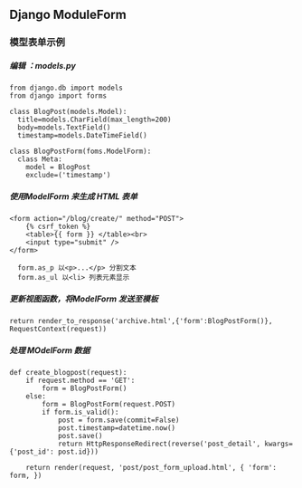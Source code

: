 ## Django  ModuleForm 

### 模型表单示例

##### 编辑 ：models.py
    from django.db import models
    from django import forms

    class BlogPost(models.Model):
      title=models.CharField(max_length=200)
      body=models.TextField()
      timestamp=models.DateTimeField()

    class BlogPostForm(foms.ModelForm):
      class Meta:
        model = BlogPost
        exclude=('timestamp')
    
    
##### 使用ModelForm 来生成 HTML 表单
    <form action="/blog/create/" method="POST">
        {% csrf_token %}
        <table>{{ form }} </table><br>
        <input type="submit" />
    </form>

      form.as_p 以<p>...</p> 分割文本
      form.as_ul 以<li> 列表元素显示

##### 更新视图函数，将ModelForm 发送至模板
    return render_to_response('archive.html',{'form':BlogPostForm()}, RequestContext(request))

##### 处理 MOdelForm 数据
    def create_blogpost(request):
        if request.method == 'GET':
            form = BlogPostForm()
        else:
            form = BlogPostForm(request.POST)
            if form.is_valid():
                post = form.save(commit=False)
                post.timestamp=datetime.now()
                post.save()
                return HttpResponseRedirect(reverse('post_detail', kwargs={'post_id': post.id}))

        return render(request, 'post/post_form_upload.html', { 'form': form, })
  
  
